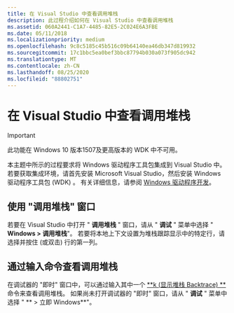 ```yaml
---
title: 在 Visual Studio 中查看调用堆栈
description: 此过程介绍如何在 Visual Studio 中查看调用堆栈
ms.assetid: 060A2441-C1A7-4485-82E5-2C024E6A3FBE
ms.date: 05/11/2018
ms.localizationpriority: medium
ms.openlocfilehash: 9c8c5185c45b516c09b64140ea46db347d819932
ms.sourcegitcommit: 17c1bbc5ea0bef3bbc87794b030a073f905dc942
ms.translationtype: MT
ms.contentlocale: zh-CN
ms.lasthandoff: 08/25/2020
ms.locfileid: "88802751"
---
```

# <a name="viewing-the-call-stack-in-visual-studio"></a>在 Visual Studio 中查看调用堆栈

> [!IMPORTANT]
> 此功能在 Windows 10 版本1507及更高版本的 WDK 中不可用。
>

本主题中所示的过程要求将 Windows 驱动程序工具包集成到 Visual Studio 中。 若要获取集成环境，请首先安装 Microsoft Visual Studio，然后安装 Windows 驱动程序工具包 (WDK) 。 有关详细信息，请参阅 [Windows 驱动程序开发](https://docs.microsoft.com/windows-hardware/drivers/)。

## <a name="span-idusing_the_call_stack_windowspanspan-idusing_the_call_stack_windowspanspan-idusing_the_call_stack_windowspanusing-the-call-stack-window"></a><span id="Using_the_Call_Stack_Window"></span><span id="using_the_call_stack_window"></span><span id="USING_THE_CALL_STACK_WINDOW"></span>使用 "调用堆栈" 窗口


若要在 Visual Studio 中打开 " **调用堆栈** " 窗口，请从 " **调试** " 菜单中选择 " **Windows &gt; 调用堆栈**"。 若要将本地上下文设置为堆栈跟踪显示中的特定行，请选择并按住 (或双击) 行的第一列。

## <a name="span-idviewing_the_call_stack_by_entering_commandsspanspan-idviewing_the_call_stack_by_entering_commandsspanspan-idviewing_the_call_stack_by_entering_commandsspanviewing-the-call-stack-by-entering-commands"></a><span id="Viewing_the_Call_Stack_by_Entering_Commands"></span><span id="viewing_the_call_stack_by_entering_commands"></span><span id="VIEWING_THE_CALL_STACK_BY_ENTERING_COMMANDS"></span>通过输入命令查看调用堆栈


在调试器的 "即时" 窗口中，可以通过输入其中一个 [**k (显示堆栈 Backtrace) **](k--kb--kc--kd--kp--kp--kv--display-stack-backtrace-.md) 命令来查看调用堆栈。 如果尚未打开调试器的 "即时" 窗口，请从 " **调试** " 菜单中选择 " ** &gt; 立即 Windows**"。

 

 





